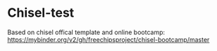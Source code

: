 # Chisel-test
Based on chisel offical template and online bootcamp: https://mybinder.org/v2/gh/freechipsproject/chisel-bootcamp/master
